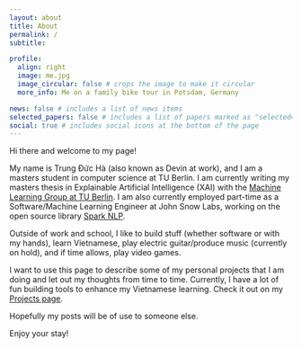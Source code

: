 ```yaml
---
layout: about
title: About
permalink: /
subtitle:

profile:
  align: right
  image: me.jpg
  image_circular: false # crops the image to make it circular
  more_info: Me on a family bike tour in Potsdam, Germany

news: false # includes a list of news items
selected_papers: false # includes a list of papers marked as "selected={true}"
social: true # includes social icons at the bottom of the page
---
```


Hi there and welcome to my page!

My name is Trung Đức Hà (also known as Devin at work), and I am a masters student in computer science at TU Berlin. I am currently writing my masters thesis in Explainable Artificial Intelligence (XAI) with the [Machine Learning Group at TU Berlin](https://web.ml.tu-berlin.de/). I am also currently employed part-time as a Software/Machine Learning Engineer at John Snow Labs, working on the open source library [Spark NLP](https://sparknlp.org/).

Outside of work and school, I like to build stuff (whether software or with my hands), learn Vietnamese, play electric guitar/produce music (currently on hold), and if time allows, play video games.

I want to use this page to describe some of my personal projects that I am doing and let out my thoughts from time to time. Currently, I have a lot of fun building tools to enhance my Vietnamese learning. Check it out on my [Projects page](/projects).

Hopefully my posts will be of use to someone else.

Enjoy your stay!

<!-- Write your biography here. Tell the world about yourself. Link to your favorite [subreddit](http://reddit.com). You can put a picture in, too. The code is already in, just name your picture `prof_pic.jpg` and put it in the `img/` folder.

Put your address / P.O. box / other info right below your picture. You can also disable any of these elements by editing `profile` property of the YAML header of your `_pages/about.md`. Edit `_bibliography/papers.bib` and Jekyll will render your [publications page](/al-folio/publications/) automatically.

Link to your social media connections, too. This theme is set up to use [Font Awesome icons](https://fontawesome.com/) and [Academicons](https://jpswalsh.github.io/academicons/), like the ones below. Add your Facebook, Twitter, LinkedIn, Google Scholar, or just disable all of them. -->
